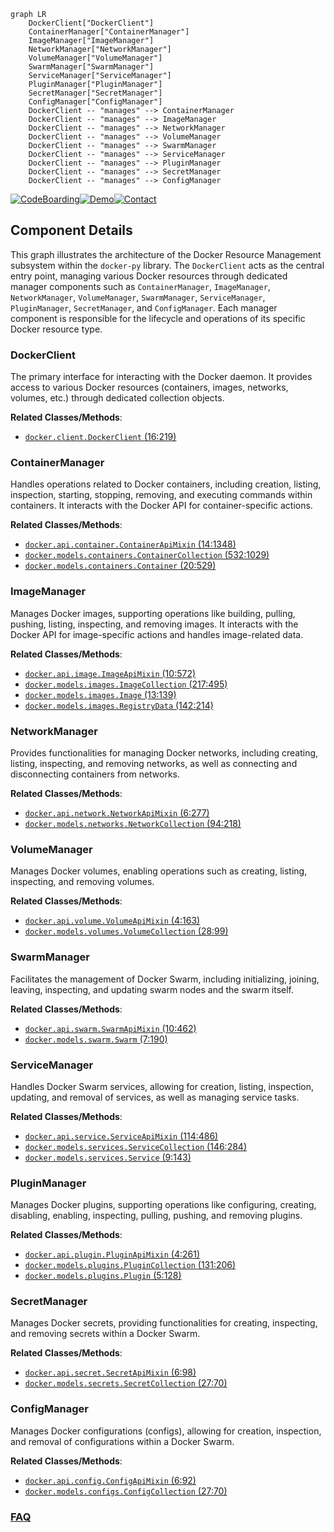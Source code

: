 ```mermaid
graph LR
    DockerClient["DockerClient"]
    ContainerManager["ContainerManager"]
    ImageManager["ImageManager"]
    NetworkManager["NetworkManager"]
    VolumeManager["VolumeManager"]
    SwarmManager["SwarmManager"]
    ServiceManager["ServiceManager"]
    PluginManager["PluginManager"]
    SecretManager["SecretManager"]
    ConfigManager["ConfigManager"]
    DockerClient -- "manages" --> ContainerManager
    DockerClient -- "manages" --> ImageManager
    DockerClient -- "manages" --> NetworkManager
    DockerClient -- "manages" --> VolumeManager
    DockerClient -- "manages" --> SwarmManager
    DockerClient -- "manages" --> ServiceManager
    DockerClient -- "manages" --> PluginManager
    DockerClient -- "manages" --> SecretManager
    DockerClient -- "manages" --> ConfigManager
```
[![CodeBoarding](https://img.shields.io/badge/Generated%20by-CodeBoarding-9cf?style=flat-square)](https://github.com/CodeBoarding/CodeBoarding)[![Demo](https://img.shields.io/badge/Try%20our-Demo-blue?style=flat-square)](https://www.codeboarding.org/demo)[![Contact](https://img.shields.io/badge/Contact%20us%20-%20contact@codeboarding.org-lightgrey?style=flat-square)](mailto:contact@codeboarding.org)

## Component Details

This graph illustrates the architecture of the Docker Resource Management subsystem within the `docker-py` library. The `DockerClient` acts as the central entry point, managing various Docker resources through dedicated manager components such as `ContainerManager`, `ImageManager`, `NetworkManager`, `VolumeManager`, `SwarmManager`, `ServiceManager`, `PluginManager`, `SecretManager`, and `ConfigManager`. Each manager component is responsible for the lifecycle and operations of its specific Docker resource type.

### DockerClient
The primary interface for interacting with the Docker daemon. It provides access to various Docker resources (containers, images, networks, volumes, etc.) through dedicated collection objects.


**Related Classes/Methods**:

- <a href="https://github.com/docker/docker-py/blob/master/docker/client.py#L16-L219" target="_blank" rel="noopener noreferrer">`docker.client.DockerClient` (16:219)</a>


### ContainerManager
Handles operations related to Docker containers, including creation, listing, inspection, starting, stopping, removing, and executing commands within containers. It interacts with the Docker API for container-specific actions.


**Related Classes/Methods**:

- <a href="https://github.com/docker/docker-py/blob/master/docker/api/container.py#L14-L1348" target="_blank" rel="noopener noreferrer">`docker.api.container.ContainerApiMixin` (14:1348)</a>
- <a href="https://github.com/docker/docker-py/blob/master/docker/models/containers.py#L532-L1029" target="_blank" rel="noopener noreferrer">`docker.models.containers.ContainerCollection` (532:1029)</a>
- <a href="https://github.com/docker/docker-py/blob/master/docker/models/containers.py#L20-L529" target="_blank" rel="noopener noreferrer">`docker.models.containers.Container` (20:529)</a>


### ImageManager
Manages Docker images, supporting operations like building, pulling, pushing, listing, inspecting, and removing images. It interacts with the Docker API for image-specific actions and handles image-related data.


**Related Classes/Methods**:

- <a href="https://github.com/docker/docker-py/blob/master/docker/api/image.py#L10-L572" target="_blank" rel="noopener noreferrer">`docker.api.image.ImageApiMixin` (10:572)</a>
- <a href="https://github.com/docker/docker-py/blob/master/docker/models/images.py#L217-L495" target="_blank" rel="noopener noreferrer">`docker.models.images.ImageCollection` (217:495)</a>
- <a href="https://github.com/docker/docker-py/blob/master/docker/models/images.py#L13-L139" target="_blank" rel="noopener noreferrer">`docker.models.images.Image` (13:139)</a>
- <a href="https://github.com/docker/docker-py/blob/master/docker/models/images.py#L142-L214" target="_blank" rel="noopener noreferrer">`docker.models.images.RegistryData` (142:214)</a>


### NetworkManager
Provides functionalities for managing Docker networks, including creating, listing, inspecting, and removing networks, as well as connecting and disconnecting containers from networks.


**Related Classes/Methods**:

- <a href="https://github.com/docker/docker-py/blob/master/docker/api/network.py#L6-L277" target="_blank" rel="noopener noreferrer">`docker.api.network.NetworkApiMixin` (6:277)</a>
- <a href="https://github.com/docker/docker-py/blob/master/docker/models/networks.py#L94-L218" target="_blank" rel="noopener noreferrer">`docker.models.networks.NetworkCollection` (94:218)</a>


### VolumeManager
Manages Docker volumes, enabling operations such as creating, listing, inspecting, and removing volumes.


**Related Classes/Methods**:

- <a href="https://github.com/docker/docker-py/blob/master/docker/api/volume.py#L4-L163" target="_blank" rel="noopener noreferrer">`docker.api.volume.VolumeApiMixin` (4:163)</a>
- <a href="https://github.com/docker/docker-py/blob/master/docker/models/volumes.py#L28-L99" target="_blank" rel="noopener noreferrer">`docker.models.volumes.VolumeCollection` (28:99)</a>


### SwarmManager
Facilitates the management of Docker Swarm, including initializing, joining, leaving, inspecting, and updating swarm nodes and the swarm itself.


**Related Classes/Methods**:

- <a href="https://github.com/docker/docker-py/blob/master/docker/api/swarm.py#L10-L462" target="_blank" rel="noopener noreferrer">`docker.api.swarm.SwarmApiMixin` (10:462)</a>
- <a href="https://github.com/docker/docker-py/blob/master/docker/models/swarm.py#L7-L190" target="_blank" rel="noopener noreferrer">`docker.models.swarm.Swarm` (7:190)</a>


### ServiceManager
Handles Docker Swarm services, allowing for creation, listing, inspection, updating, and removal of services, as well as managing service tasks.


**Related Classes/Methods**:

- <a href="https://github.com/docker/docker-py/blob/master/docker/api/service.py#L114-L486" target="_blank" rel="noopener noreferrer">`docker.api.service.ServiceApiMixin` (114:486)</a>
- <a href="https://github.com/docker/docker-py/blob/master/docker/models/services.py#L146-L284" target="_blank" rel="noopener noreferrer">`docker.models.services.ServiceCollection` (146:284)</a>
- <a href="https://github.com/docker/docker-py/blob/master/docker/models/services.py#L9-L143" target="_blank" rel="noopener noreferrer">`docker.models.services.Service` (9:143)</a>


### PluginManager
Manages Docker plugins, supporting operations like configuring, creating, disabling, enabling, inspecting, pulling, pushing, and removing plugins.


**Related Classes/Methods**:

- <a href="https://github.com/docker/docker-py/blob/master/docker/api/plugin.py#L4-L261" target="_blank" rel="noopener noreferrer">`docker.api.plugin.PluginApiMixin` (4:261)</a>
- <a href="https://github.com/docker/docker-py/blob/master/docker/models/plugins.py#L131-L206" target="_blank" rel="noopener noreferrer">`docker.models.plugins.PluginCollection` (131:206)</a>
- <a href="https://github.com/docker/docker-py/blob/master/docker/models/plugins.py#L5-L128" target="_blank" rel="noopener noreferrer">`docker.models.plugins.Plugin` (5:128)</a>


### SecretManager
Manages Docker secrets, providing functionalities for creating, inspecting, and removing secrets within a Docker Swarm.


**Related Classes/Methods**:

- <a href="https://github.com/docker/docker-py/blob/master/docker/api/secret.py#L6-L98" target="_blank" rel="noopener noreferrer">`docker.api.secret.SecretApiMixin` (6:98)</a>
- <a href="https://github.com/docker/docker-py/blob/master/docker/models/secrets.py#L27-L70" target="_blank" rel="noopener noreferrer">`docker.models.secrets.SecretCollection` (27:70)</a>


### ConfigManager
Manages Docker configurations (configs), allowing for creation, inspection, and removal of configurations within a Docker Swarm.


**Related Classes/Methods**:

- <a href="https://github.com/docker/docker-py/blob/master/docker/api/config.py#L6-L92" target="_blank" rel="noopener noreferrer">`docker.api.config.ConfigApiMixin` (6:92)</a>
- <a href="https://github.com/docker/docker-py/blob/master/docker/models/configs.py#L27-L70" target="_blank" rel="noopener noreferrer">`docker.models.configs.ConfigCollection` (27:70)</a>




### [FAQ](https://github.com/CodeBoarding/GeneratedOnBoardings/tree/main?tab=readme-ov-file#faq)